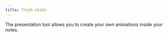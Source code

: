 ```yaml
---
title: Trình chiếu
---
```


The presentation tool allows you to create your own animations inside your notes.
